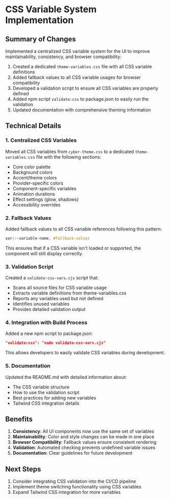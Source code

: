 # CSS Variable System Implementation

## Summary of Changes

Implemented a centralized CSS variable system for the UI to improve maintainability, consistency, and browser compatibility:

1. Created a dedicated `theme-variables.css` file with all CSS variable definitions
2. Added fallback values to all CSS variable usages for browser compatibility
3. Developed a validation script to ensure all CSS variables are properly defined
4. Added npm script `validate:css` to package.json to easily run the validation
5. Updated documentation with comprehensive theming information

## Technical Details

### 1. Centralized CSS Variables

Moved all CSS variables from `cyber-theme.css` to a dedicated `theme-variables.css` file with the following sections:

- Core color palette
- Background colors
- Accent/theme colors
- Provider-specific colors
- Component-specific variables
- Animation durations
- Effect settings (glow, shadows)
- Accessibility overrides

### 2. Fallback Values

Added fallback values to all CSS variable references following this pattern:
```css
var(--variable-name, #fallback-value)
```

This ensures that if a CSS variable isn't loaded or supported, the component will still display correctly.

### 3. Validation Script

Created a `validate-css-vars.cjs` script that:
- Scans all source files for CSS variable usage
- Extracts variable definitions from theme-variables.css
- Reports any variables used but not defined
- Identifies unused variables
- Provides detailed validation output

### 4. Integration with Build Process

Added a new npm script to package.json:
```json
"validate:css": "node validate-css-vars.cjs"
```

This allows developers to easily validate CSS variables during development.

### 5. Documentation

Updated the README.md with detailed information about:
- The CSS variable structure
- How to use the validation script
- Best practices for adding new variables
- Tailwind CSS integration details

## Benefits

1. **Consistency**: All UI components now use the same set of variables
2. **Maintainability**: Color and style changes can be made in one place
3. **Browser Compatibility**: Fallback values ensure consistent rendering
4. **Validation**: Automated checking prevents undefined variable issues
5. **Documentation**: Clear guidelines for future development

## Next Steps

1. Consider integrating CSS validation into the CI/CD pipeline
2. Implement theme switching functionality using CSS variables
3. Expand Tailwind CSS integration for more variables